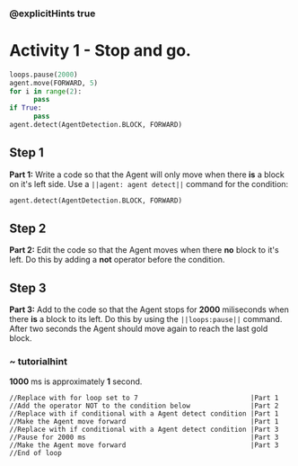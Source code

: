 ### @explicitHints true

# Activity 1 -  Stop and go.

```python
loops.pause(2000)
agent.move(FORWARD, 5)
for i in range(2):
      pass
if True:
      pass
agent.detect(AgentDetection.BLOCK, FORWARD)
```

## Step 1
**Part 1:** Write a code so that the Agent will only move when there **is** a block on it's left side. 
Use a `||agent: agent detect||` command for the condition: 
```python
agent.detect(AgentDetection.BLOCK, FORWARD)
```

## Step 2
**Part 2:** Edit the code so that the Agent moves when there **no**  block to it's left. 
Do this by adding a **not** operator before the condition. 

## Step 3
**Part 3:** Add to the code so that the Agent stops for **2000** miliseconds when there **is** a block to its left.
Do this by using the `||loops:pause||` command. After two seconds the Agent should move again to reach the last gold block.

### ~ tutorialhint
**1000** ms is approximately **1** second.

```template
//Replace with for loop set to 7                            |Part 1
//Add the operator NOT to the condition below               |Part 2
//Replace with if conditional with a Agent detect condition |Part 1
//Make the Agent move forward                               |Part 1
//Replace with if conditional with a Agent detect condition |Part 3
//Pause for 2000 ms                                         |Part 3
//Make the Agent move forward                               |Part 3
//End of loop
```
